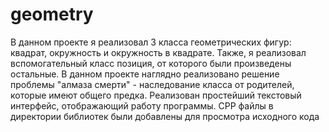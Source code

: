 # geometry
В данном проекте я реализовал 3 класса геометрических фигур: квадрат, окружность и окружность в квадрате. Также, я реализовал вспомогательный класс позиция, от которого были произведены остальные. В данном проекте наглядно реализовано решение проблемы "алмаза смерти" - наследование класса от родителей, которые имеют общего предка. Реализован простейший текстовый интерфейс, отображающий работу программы. CPP файлы в директории библиотек были добавлены для просмотра исходного кода
